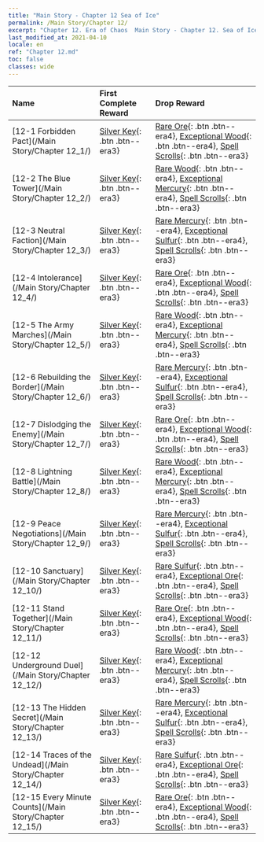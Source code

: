 ```yaml
---
title: "Main Story - Chapter 12 Sea of Ice"
permalink: /Main Story/Chapter 12/
excerpt: "Chapter 12. Era of Chaos  Main Story - Chapter 12. Sea of Ice"
last_modified_at: 2021-04-10
locale: en
ref: "Chapter 12.md"
toc: false
classes: wide
---
```


  | Name |  First Complete Reward | Drop Reward |
  |:------------|:------------|:------------| 
  | [12-1 Forbidden Pact](/Main Story/Chapter 12_1/) | [Silver Key](/Items/con_693/){: .btn .btn--era3} | [Rare Ore](/Items/mat_40/){: .btn .btn--era4}, [Exceptional Wood](/Items/mat_34/){: .btn .btn--era4}, [Spell Scrolls](/Items/con_694/){: .btn .btn--era3} |
  | [12-2 The Blue Tower](/Main Story/Chapter 12_2/) | [Silver Key](/Items/con_693/){: .btn .btn--era3} | [Rare Wood](/Items/mat_41/){: .btn .btn--era4}, [Exceptional Mercury](/Items/mat_35/){: .btn .btn--era4}, [Spell Scrolls](/Items/con_694/){: .btn .btn--era3} |
  | [12-3 Neutral Faction](/Main Story/Chapter 12_3/) | [Silver Key](/Items/con_693/){: .btn .btn--era3} | [Rare Mercury](/Items/mat_42/){: .btn .btn--era4}, [Exceptional Sulfur](/Items/mat_36/){: .btn .btn--era4}, [Spell Scrolls](/Items/con_694/){: .btn .btn--era3} |
  | [12-4 Intolerance](/Main Story/Chapter 12_4/) | [Silver Key](/Items/con_693/){: .btn .btn--era3} | [Rare Ore](/Items/mat_40/){: .btn .btn--era4}, [Exceptional Wood](/Items/mat_34/){: .btn .btn--era4}, [Spell Scrolls](/Items/con_694/){: .btn .btn--era3} |
  | [12-5 The Army Marches](/Main Story/Chapter 12_5/) | [Silver Key](/Items/con_693/){: .btn .btn--era3} | [Rare Wood](/Items/mat_41/){: .btn .btn--era4}, [Exceptional Mercury](/Items/mat_35/){: .btn .btn--era4}, [Spell Scrolls](/Items/con_694/){: .btn .btn--era3} |
  | [12-6 Rebuilding the Border](/Main Story/Chapter 12_6/) | [Silver Key](/Items/con_693/){: .btn .btn--era3} | [Rare Mercury](/Items/mat_42/){: .btn .btn--era4}, [Exceptional Sulfur](/Items/mat_36/){: .btn .btn--era4}, [Spell Scrolls](/Items/con_694/){: .btn .btn--era3} |
  | [12-7 Dislodging the Enemy](/Main Story/Chapter 12_7/) | [Silver Key](/Items/con_693/){: .btn .btn--era3} | [Rare Ore](/Items/mat_40/){: .btn .btn--era4}, [Exceptional Wood](/Items/mat_34/){: .btn .btn--era4}, [Spell Scrolls](/Items/con_694/){: .btn .btn--era3} |
  | [12-8 Lightning Battle](/Main Story/Chapter 12_8/) | [Silver Key](/Items/con_693/){: .btn .btn--era3} | [Rare Wood](/Items/mat_41/){: .btn .btn--era4}, [Exceptional Mercury](/Items/mat_35/){: .btn .btn--era4}, [Spell Scrolls](/Items/con_694/){: .btn .btn--era3} |
  | [12-9 Peace Negotiations](/Main Story/Chapter 12_9/) | [Silver Key](/Items/con_693/){: .btn .btn--era3} | [Rare Mercury](/Items/mat_42/){: .btn .btn--era4}, [Exceptional Sulfur](/Items/mat_36/){: .btn .btn--era4}, [Spell Scrolls](/Items/con_694/){: .btn .btn--era3} |
  | [12-10 Sanctuary](/Main Story/Chapter 12_10/) | [Silver Key](/Items/con_693/){: .btn .btn--era3} | [Rare Sulfur](/Items/mat_43/){: .btn .btn--era4}, [Exceptional Ore](/Items/mat_33/){: .btn .btn--era4}, [Spell Scrolls](/Items/con_694/){: .btn .btn--era3} |
  | [12-11 Stand Together](/Main Story/Chapter 12_11/) | [Silver Key](/Items/con_693/){: .btn .btn--era3} | [Rare Ore](/Items/mat_40/){: .btn .btn--era4}, [Exceptional Wood](/Items/mat_34/){: .btn .btn--era4}, [Spell Scrolls](/Items/con_694/){: .btn .btn--era3} |
  | [12-12 Underground Duel](/Main Story/Chapter 12_12/) | [Silver Key](/Items/con_693/){: .btn .btn--era3} | [Rare Wood](/Items/mat_41/){: .btn .btn--era4}, [Exceptional Mercury](/Items/mat_35/){: .btn .btn--era4}, [Spell Scrolls](/Items/con_694/){: .btn .btn--era3} |
  | [12-13 The Hidden Secret](/Main Story/Chapter 12_13/) | [Silver Key](/Items/con_693/){: .btn .btn--era3} | [Rare Mercury](/Items/mat_42/){: .btn .btn--era4}, [Exceptional Sulfur](/Items/mat_36/){: .btn .btn--era4}, [Spell Scrolls](/Items/con_694/){: .btn .btn--era3} |
  | [12-14 Traces of the Undead](/Main Story/Chapter 12_14/) | [Silver Key](/Items/con_693/){: .btn .btn--era3} | [Rare Sulfur](/Items/mat_43/){: .btn .btn--era4}, [Exceptional Ore](/Items/mat_33/){: .btn .btn--era4}, [Spell Scrolls](/Items/con_694/){: .btn .btn--era3} |
  | [12-15 Every Minute Counts](/Main Story/Chapter 12_15/) | [Silver Key](/Items/con_693/){: .btn .btn--era3} | [Rare Ore](/Items/mat_40/){: .btn .btn--era4}, [Exceptional Wood](/Items/mat_34/){: .btn .btn--era4}, [Spell Scrolls](/Items/con_694/){: .btn .btn--era3} |
